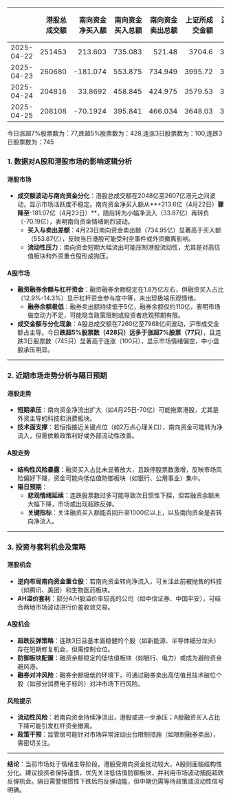 |            |   港股总成交额 |   南向资金净买入额 |   南向资金买入总额 |   南向资金卖出总额 |   上证所成交金额 |   沪交所成交金额 |   融资融券余额 |   融资买入额 |   融券卖出额 |   融券余额 |   融资余额 |   A股总成交额 |   融资买入占比 |
|:-----------|---------------:|-------------------:|-------------------:|-------------------:|-----------------:|-----------------:|---------------:|-------------:|-------------:|-----------:|-----------:|--------------:|---------------:|
| 2025-04-22 |         251453 |           213.603  |            735.083 |            521.48  |          3704.6  |          3563.41 |        18091.8 |       953.96 |         5.11 |     114.38 |    17977.5 |       7268.01 |       0.131255 |
| 2025-04-23 |         260680 |          -181.074  |            553.875 |            734.949 |          3995.72 |          3972.73 |        18111.3 |      1137.35 |         4.27 |     113.55 |    17997.7 |       7968.45 |       0.142732 |
| 2025-04-24 |         204816 |            33.8692 |            458.845 |            424.975 |          3579.53 |          3684.43 |        18082.3 |       942.03 |         5.14 |     113.77 |    17968.5 |       7263.96 |       0.129685 |
| 2025-04-25 |         208108 |           -70.1924 |            395.841 |            466.034 |          3648.03 |          3765.59 |        18026.1 |       993.14 |         4.31 |     111.61 |    17914.5 |       7413.62 |       0.133961 |

今日涨超7%股票数为：77,跌超5%股票数为：428,连涨3日股票数为：100,连跌3日股票数为：745



### 1. 数据对A股和港股市场的影响逻辑分析

#### **港股市场**  
- **成交额波动与南向资金分化**：港股总成交额在2048亿至2607亿港元之间波动，显示市场活跃度不稳定。南向资金净买入额从**+213.6亿（4月22日）**骤降至**-181.07亿（4月23日）**，随后转为小幅净流入（33.87亿）再转负（-70.19亿），表明南向资金情绪剧烈波动。  
  - **买入与卖出差额**：4月23日南向资金卖出额（734.95亿）显著高于买入额（553.87亿），反映当日港股可能受利空事件或外资撤离影响。  
  - **流动性压力**：南向资金短期大幅流出可能压制港股流动性，尤其是对高估值板块和外资重仓股形成抛压。

#### **A股市场**  
- **融资融券余额与杠杆资金**：融资融券余额稳定在1.8万亿左右，但融资买入占比（12.9%-14.3%）显示杠杆资金参与度中等，未出现极端乐观情绪。  
  - **融券余额极低**：融券卖出额持续低于5亿，融券余额仅约110亿，表明市场做空动力不足，可能隐含政策限制或投资者悲观预期有限。  
- **成交金额与分化现象**：A股总成交额在7260亿至7968亿间波动，沪市成交金额占主导。今日**跌超5%股票数（428只）远多于涨超7%股票（77只）**，且连跌3日股票数（745只）显著高于连涨（100只），显示市场情绪偏空，中小盘股承压明显。

---

### 2. 近期市场走势分析与隔日预期

#### **港股走势**  
- **短期承压**：南向资金净流出扩大（如4月25日-70亿）可能拖累港股，尤其是外资主导的科技和消费板块。  
- **技术面支撑**：若恒指接近关键点位（如2万点心理关口），南向资金可能转为净流入，但需依赖政策利好或外部流动性改善。

#### **A股走势**  
- **结构性风险暴露**：融资买入占比未显著放大，且跌停股票数激增，反映市场风险偏好下降，资金可能向低估值防御板块（如银行、公用事业）集中。  
- **隔日预期**：  
  - **悲观情绪延续**：连跌股票数过多可能导致次日惯性下探，但若融资余额未大幅下降，市场或出现超跌反弹。  
  - **关键指标**：关注融资买入额能否回升至1000亿以上，以及南向资金是否转向净流入。

---

### 3. 投资与套利机会及策略

#### **港股机会**  
- **逆向布局南向资金重仓股**：若南向资金转向净流入，可关注此前被抛售的科技（如腾讯、美团）和生物医药板块。  
- **AH溢价套利**：部分A/H股溢价率较高的公司（如中信证券、中国平安），可结合两地市场波动进行价差收敛交易。

#### **A股机会**  
- **超跌反弹策略**：连跌3日且基本面稳健的个股（如新能源、半导体细分龙头）存在短期修复机会，但需控制仓位。  
- **防御板块配置**：融资余额稳定的低估值板块（如银行、电力）或成为避险资金避风港。  
- **融券对冲风险**：融券余额极低的环境下，可通过融券卖出高估值且技术破位个股（如部分消费电子标的）对冲市场下行风险。

#### **风险提示**  
- **流动性风险**：若南向资金持续净流出，港股或进一步承压；A股融资买入占比下降可能引发杠杆资金撤离。  
- **政策干预**：监管层可能针对市场异常波动出台限制措施（如限制融券卖出），需密切关注。

---

**结论**：当前市场处于情绪主导阶段，港股受南向资金扰动较大，A股则面临结构性分化。建议投资者保持谨慎，优先关注低估值防御板块，并利用市场波动捕捉超跌反弹机会。隔日需警惕惯性下跌后的反弹动能，但中期仍需等待政策或流动性信号明确。